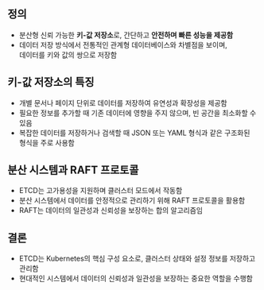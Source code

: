 ## 정의
- 분산형 신뢰 가능한 **키-값 저장소**로, 간단하고 **안전하며 빠른 성능을 제공함**
- 데이터 저장 방식에서 전통적인 관계형 데이터베이스와 차별점을 보이며, <br>
  데이터를 키와 값의 쌍으로 저장함

## 키-값 저장소의 특징
 
* 개별 문서나 페이지 단위로 데이터를 저장하여 유연성과 확장성을 제공함
* 필요한 정보를 추가할 때 기존 데이터에 영향을 주지 않으며, 빈 공간을 최소화할 수 있음
* 복잡한 데이터를 저장하거나 검색할 때 JSON 또는 YAML 형식과 같은 구조화된 형식을 주로 사용함


## 분산 시스템과 RAFT 프로토콜

* ETCD는 고가용성을 지원하며 클러스터 모드에서 작동함
* 분산 시스템에서 데이터를 안정적으로 관리하기 위해 RAFT 프로토콜을 활용함
* RAFT는 데이터의 일관성과 신뢰성을 보장하는 합의 알고리즘임


## 결론
* ETCD는 Kubernetes의 핵심 구성 요소로, 클러스터 상태와 설정 정보를 저장하고 관리함
* 현대적인 시스템에서 데이터의 신뢰성과 일관성을 보장하는 중요한 역할을 수행함
